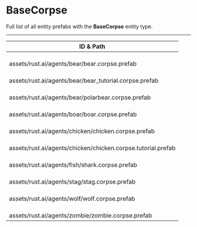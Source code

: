 # BaseCorpse
Full list of all <Badge type="warning" text="10"/> entity prefabs with the **BaseCorpse** entity type.

---
| ID & Path |
| --- |
| <a href="#4102891990"><Badge id="4102891990" type="tip" text="#"/></a> <Badge type="tip" text="4102891990"/> <Badge type="info" text="ResourceDispenser"/> <Badge type="info" text="HeadDispenser"/> <br> assets/rust.ai/agents/bear/bear.corpse.prefab |
| <a href="#3849045871"><Badge id="3849045871" type="tip" text="#"/></a> <Badge type="tip" text="3849045871"/> <Badge type="info" text="ResourceDispenser"/> <Badge type="info" text="HeadDispenser"/> <br> assets/rust.ai/agents/bear/bear_tutorial.corpse.prefab |
| <a href="#2275652760"><Badge id="2275652760" type="tip" text="#"/></a> <Badge type="tip" text="2275652760"/> <Badge type="info" text="ResourceDispenser"/> <Badge type="info" text="HeadDispenser"/> <br> assets/rust.ai/agents/bear/polarbear.corpse.prefab |
| <a href="#3307373733"><Badge id="3307373733" type="tip" text="#"/></a> <Badge type="tip" text="3307373733"/> <Badge type="info" text="ResourceDispenser"/> <Badge type="info" text="HeadDispenser"/> <br> assets/rust.ai/agents/boar/boar.corpse.prefab |
| <a href="#345706504"><Badge id="345706504" type="tip" text="#"/></a> <Badge type="tip" text="345706504"/> <Badge type="info" text="ResourceDispenser"/> <Badge type="info" text="HeadDispenser"/> <br> assets/rust.ai/agents/chicken/chicken.corpse.prefab |
| <a href="#1502667878"><Badge id="1502667878" type="tip" text="#"/></a> <Badge type="tip" text="1502667878"/> <Badge type="info" text="ResourceDispenser"/> <Badge type="info" text="HeadDispenser"/> <br> assets/rust.ai/agents/chicken/chicken.corpse.tutorial.prefab |
| <a href="#3051190050"><Badge id="3051190050" type="tip" text="#"/></a> <Badge type="tip" text="3051190050"/> <Badge type="info" text="ResourceDispenser"/> <Badge type="info" text="Buoyancy"/> <Badge type="info" text="HeadDispenser"/> <br> assets/rust.ai/agents/fish/shark.corpse.prefab |
| <a href="#784238137"><Badge id="784238137" type="tip" text="#"/></a> <Badge type="tip" text="784238137"/> <Badge type="info" text="ResourceDispenser"/> <Badge type="info" text="HeadDispenser"/> <br> assets/rust.ai/agents/stag/stag.corpse.prefab |
| <a href="#4107384580"><Badge id="4107384580" type="tip" text="#"/></a> <Badge type="tip" text="4107384580"/> <Badge type="info" text="ResourceDispenser"/> <Badge type="info" text="HeadDispenser"/> <br> assets/rust.ai/agents/wolf/wolf.corpse.prefab |
| <a href="#81333250"><Badge id="81333250" type="tip" text="#"/></a> <Badge type="tip" text="81333250"/>  <br> assets/rust.ai/agents/zombie/zombie.corpse.prefab |

